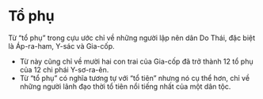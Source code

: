 # Tổ phụ

Từ “tổ phụ” trong cựu ước chỉ về những người lập nên dân Do Thái, đặc biệt là Áp-ra-ham, Y-sác và Gia-cốp. 
- Từ này cũng chỉ về mười hai con trai của Gia-cốp đã trở thành 12 tổ phụ của 12 chi phái Y-sơ-ra-ên. 
- Từ “tổ phụ” có nghĩa tương tự với “tổ tiên” nhưng nó cụ thể hơn, chỉ về những người lãnh đạo thời tổ tiên nổi tiếng nhất của một dân tộc.

